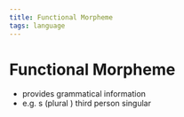 ```yaml
---
title: Functional Morpheme
tags: language
---
```


# Functional Morpheme
- provides grammatical information
- e.g. s (plural ) third person singular












































